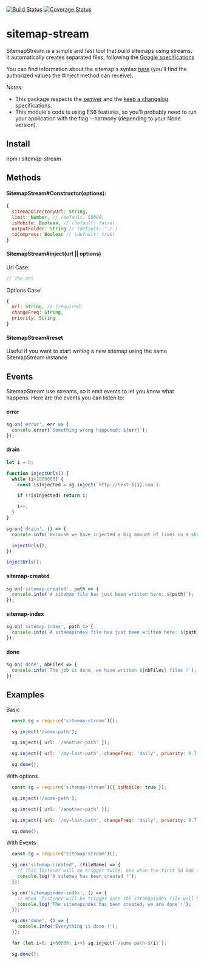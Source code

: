 [![Build Status](https://travis-ci.org/ludoblues/sitemap-stream.svg?branch=master)](https://travis-ci.org/ludoblues/sitemap-stream)
[![Coverage Status](https://coveralls.io/repos/ludoblues/sitemap-stream/badge.svg?branch=master&service=github)](https://coveralls.io/github/ludoblues/sitemap-stream?branch=master)

# sitemap-stream

SitemapStream is a simple and fast tool that build sitemaps using streams.  
It automatically creates separated files, following the [Google specifications](https://support.google.com/webmasters/topic/4581190?hl=en&ref_topic=4581352)

You can find information about the sitemap's syntax [here](http://www.sitemaps.org/protocol.html) (you'll find the authorized values the #inject method can receive).

*Notes:*
- This package respects the [semver](http://semver.org/) and the [keep a changelog](http://keepachangelog.com/) specifications.
- This module's code is using ES6 features, so you'll probably need to run your application with the flag --harmony (depending to your Node version).

## Install
npm i sitemap-stream

## Methods
#### SitemapStream#Constructor(options):
```js
{
  sitemapDirectoryUrl: String,
  limit: Number, // (default: 50000)
  isMobile: Boolean, // (default: false)
  outputFolder: String // (default: './')
  toCompress: Boolean // (default: true)
}
```

#### SitemapStream#inject(url || options)
Url Case:
```js
// The url
```

Options Case:

````js
{
  url: String, // (required)
  changeFreq: String,
  priority: String
}
````

#### SitemapStream#reset
Useful if you want to start writing a new sitemap using the same SitemapStream instance


## Events

SitemapStream use streams, so it emit events to let you know what happens.
Here are the events you can listen to:

####  error
````js
sg.on('error', err => {
  console.error(`Something wrong happened: ${err}`);
});
````
####  drain
````js
let i = 0;

function injectUrls() {
  while (i<1000000) {
    const isInjected = sg.inject(`http://test-${i}.com`);

    if (!isInjected) return i;

    i++;
  }
}

sg.on('drain', () => {
  console.info(`Because we have injected a big amount of lines in a short time, the stream could need to be drained, in this case, the sg#inject method returns false and the drain event is emitted when the stream is ready to write again`);

  injectUrls();
});

injectUrls();
````

####  sitemap-created
````js
sg.on('sitemap-created', path => {
  console.info(`A sitemap file has just been written here: ${path}`);
});
````

####  sitemap-index
````js
sg.on('sitemap-index', path => {
  console.info(`A sitemapindex file has just been written here: ${path}`);
});
````

####  done
````js
sg.on('done', nbFiles => {
  console.info(`The job is done, we have written ${nbFiles} files !`);
});
````

## Examples

Basic
```` js
  const sg = require('sitemap-stream')();

  sg.inject('/some-path');

  sg.inject({ url: '/another-path' });

  sg.inject({ url: '/my-last-path', changeFreq: 'daily', priority: 0.7 });

  sg.done();
````

With options
```` js
  const sg = require('sitemap-stream')({ isMobile: true });

  sg.inject('/some-path');

  sg.inject({ url: '/another-path' });

  sg.inject({ url: '/my-last-path', changeFreq: 'daily', priority: 0.7 });

  sg.done();
````

With Events
```` js
  const sg = require('sitemap-stream')();

  sg.on('sitemap-created', (fileName) => {
    // This listener will be trigger twice, one when the first 50 000 urls will be injected, and another time when you'll call the #done method  
    console.log('A sitemap has been created !');
  });

  sg.on('sitemapindex-index', () => {
    // When  listener will be trigger once the sitemapindex file will be written
    console.log('The sitemapindex has been created, we are done !');
  });

  sg.on('done', () => {
    console.info('Everything is done !');
  });

  for (let i=0; i<60000; i++) sg.inject(`/some-path-${i}`);

  sg.done();
````
